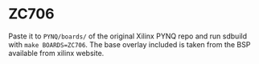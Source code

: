 # ZC706
Paste it to `PYNQ/boards/` of the original Xilinx PYNQ repo and run sdbuild with `make BOARDS=ZC706`. The base overlay included is taken from the BSP available from xilinx website.
